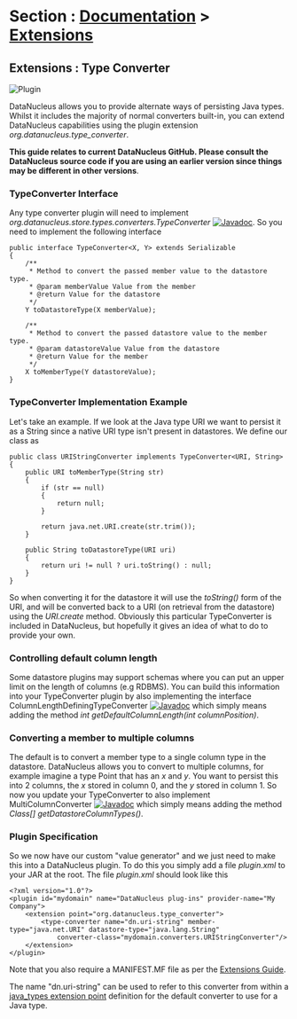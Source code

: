 <head><title>Extensions : Type Converter</title></head>

# Section : [Documentation](../index.html) > [Extensions](index.html)

## Extensions : Type Converter
![Plugin](../../images/nucleus_plugin.gif)

DataNucleus allows you to provide alternate ways of persisting Java types. Whilst it includes the majority of normal converters built-in, 
you can extend DataNucleus capabilities using the plugin extension *org.datanucleus.type_converter*.

__This guide relates to current DataNucleus GitHub. Please consult the DataNucleus source code if you are using an earlier version since things may be different in other versions__.


### TypeConverter Interface

Any type converter plugin will need to implement _org.datanucleus.store.types.converters.TypeConverter_
[![Javadoc](../../images/javadoc.gif)](http://www.datanucleus.org/javadocs/core/latest/org/datanucleus/store/types/converters/TypeConverter.html).
So you need to implement the following interface

	public interface TypeConverter<X, Y> extends Serializable
	{
    	/**
    	 * Method to convert the passed member value to the datastore type.
    	 * @param memberValue Value from the member
    	 * @return Value for the datastore
    	 */
    	Y toDatastoreType(X memberValue);
	
    	/**
    	 * Method to convert the passed datastore value to the member type.
    	 * @param datastoreValue Value from the datastore
    	 * @return Value for the member
    	 */
    	X toMemberType(Y datastoreValue);
	}


### TypeConverter Implementation Example

Let's take an example. If we look at the Java type URI we want to persist it as a String since a native URI type isn't present in datastores. We define our class as

	public class URIStringConverter implements TypeConverter<URI, String>
	{
    	public URI toMemberType(String str)
    	{
        	if (str == null)
        	{
            	return null;
        	}

        	return java.net.URI.create(str.trim());
    	}

    	public String toDatastoreType(URI uri)
    	{
        	return uri != null ? uri.toString() : null;
    	}
	}

So when converting it for the datastore it will use the _toString()_ form of the URI,
and will be converted back to a URI (on retrieval from the datastore) using the _URI.create_ method. 
Obviously this particular TypeConverter is included in DataNucleus, but hopefully it gives an idea of what to do to provide your own.

### Controlling default column length

Some datastore plugins may support schemas where you can put an upper limit on the length of columns (e.g RDBMS). You can build this information
into your TypeConverter plugin by also implementing the interface ColumnLengthDefiningTypeConverter
[![Javadoc](../../images/javadoc.gif)](http://www.datanucleus.org/javadocs/core/latest/org/datanucleus/store/types/converters/ColumnLengthDefiningTypeConverter.html)
which simply means adding the method _int getDefaultColumnLength(int columnPosition)_.



### Converting a member to multiple columns

The default is to convert a member type to a single column type in the datastore. DataNucleus allows you to convert to multiple columns, for example imagine
a type Point that has an _x_ and _y_. You want to persist this into 2 columns, the _x_ stored in column 0, and the _y_ stored in column 1. So now you update your
TypeConverter to also implement MultiColumnConverter
[![Javadoc](../../images/javadoc.gif)](http://www.datanucleus.org/javadocs/core/latest/org/datanucleus/store/types/converters/MultiColumnConverter.html)
which simply means adding the method _Class[] getDatastoreColumnTypes()_.



### Plugin Specification

So we now have our custom "value generator" and we just need to make this into a DataNucleus plugin. To do this you simply add a file 
_plugin.xml_ to your JAR at the root. The file _plugin.xml_ should look like this

	<?xml version="1.0"?>
	<plugin id="mydomain" name="DataNucleus plug-ins" provider-name="My Company">
    	<extension point="org.datanucleus.type_converter">
        	<type-converter name="dn.uri-string" member-type="java.net.URI" datastore-type="java.lang.String"
            	converter-class="mydomain.converters.URIStringConverter"/>
    	</extension>
	</plugin>

Note that you also require a MANIFEST.MF file as per the [Extensions Guide](index.html).

The name "dn.uri-string" can be used to refer to this converter from within a [java_types extension point](java_types.html) definition 
for the default converter to use for a Java type.
